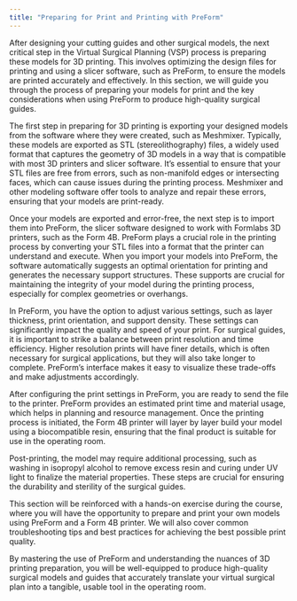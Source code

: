 ```yaml
---
title: "Preparing for Print and Printing with PreForm"
---
```


After designing your cutting guides and other surgical models, the next critical step in the Virtual Surgical Planning (VSP) process is preparing these models for 3D printing. This involves optimizing the design files for printing and using a slicer software, such as PreForm, to ensure the models are printed accurately and effectively. In this section, we will guide you through the process of preparing your models for print and the key considerations when using PreForm to produce high-quality surgical guides.

The first step in preparing for 3D printing is exporting your designed models from the software where they were created, such as Meshmixer. Typically, these models are exported as STL (stereolithography) files, a widely used format that captures the geometry of 3D models in a way that is compatible with most 3D printers and slicer software. It’s essential to ensure that your STL files are free from errors, such as non-manifold edges or intersecting faces, which can cause issues during the printing process. Meshmixer and other modeling software offer tools to analyze and repair these errors, ensuring that your models are print-ready.

Once your models are exported and error-free, the next step is to import them into PreForm, the slicer software designed to work with Formlabs 3D printers, such as the Form 4B. PreForm plays a crucial role in the printing process by converting your STL files into a format that the printer can understand and execute. When you import your models into PreForm, the software automatically suggests an optimal orientation for printing and generates the necessary support structures. These supports are crucial for maintaining the integrity of your model during the printing process, especially for complex geometries or overhangs.

In PreForm, you have the option to adjust various settings, such as layer thickness, print orientation, and support density. These settings can significantly impact the quality and speed of your print. For surgical guides, it is important to strike a balance between print resolution and time efficiency. Higher resolution prints will have finer details, which is often necessary for surgical applications, but they will also take longer to complete. PreForm’s interface makes it easy to visualize these trade-offs and make adjustments accordingly.

After configuring the print settings in PreForm, you are ready to send the file to the printer. PreForm provides an estimated print time and material usage, which helps in planning and resource management. Once the printing process is initiated, the Form 4B printer will layer by layer build your model using a biocompatible resin, ensuring that the final product is suitable for use in the operating room.

Post-printing, the model may require additional processing, such as washing in isopropyl alcohol to remove excess resin and curing under UV light to finalize the material properties. These steps are crucial for ensuring the durability and sterility of the surgical guides.

This section will be reinforced with a hands-on exercise during the course, where you will have the opportunity to prepare and print your own models using PreForm and a Form 4B printer. We will also cover common troubleshooting tips and best practices for achieving the best possible print quality.

By mastering the use of PreForm and understanding the nuances of 3D printing preparation, you will be well-equipped to produce high-quality surgical models and guides that accurately translate your virtual surgical plan into a tangible, usable tool in the operating room.
